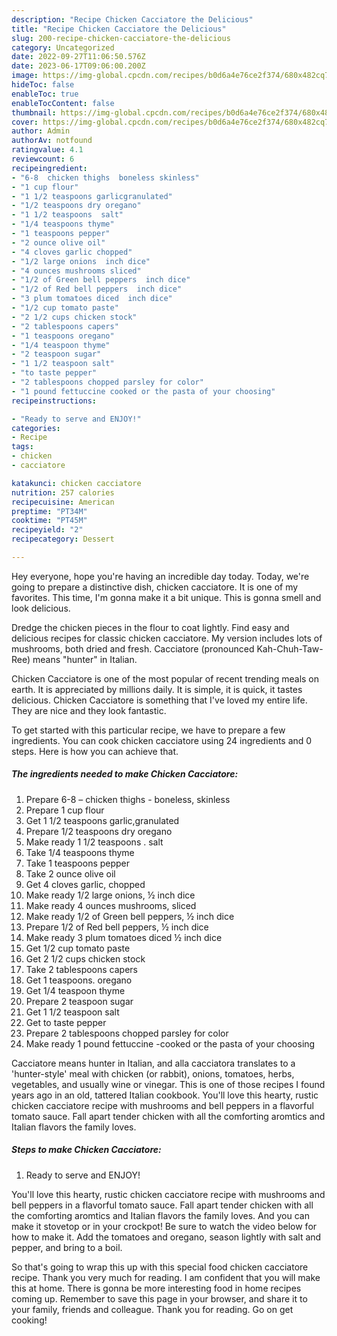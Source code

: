 ```yaml
---
description: "Recipe Chicken Cacciatore the Delicious"
title: "Recipe Chicken Cacciatore the Delicious"
slug: 200-recipe-chicken-cacciatore-the-delicious
category: Uncategorized
date: 2022-09-27T11:06:50.576Z
date: 2023-06-17T09:06:00.200Z
image: https://img-global.cpcdn.com/recipes/b0d6a4e76ce2f374/680x482cq70/chicken-cacciatore-recipe-main-photo.jpg
hideToc: false
enableToc: true
enableTocContent: false
thumbnail: https://img-global.cpcdn.com/recipes/b0d6a4e76ce2f374/680x482cq70/chicken-cacciatore-recipe-main-photo.jpg
cover: https://img-global.cpcdn.com/recipes/b0d6a4e76ce2f374/680x482cq70/chicken-cacciatore-recipe-main-photo.jpg
author: Admin
authorAv: notfound
ratingvalue: 4.1
reviewcount: 6
recipeingredient:
- "6-8  chicken thighs  boneless skinless"
- "1 cup flour"
- "1 1/2 teaspoons garlicgranulated"
- "1/2 teaspoons dry oregano"
- "1 1/2 teaspoons  salt"
- "1/4 teaspoons thyme"
- "1 teaspoons pepper"
- "2 ounce olive oil"
- "4 cloves garlic chopped"
- "1/2 large onions  inch dice"
- "4 ounces mushrooms sliced"
- "1/2 of Green bell peppers  inch dice"
- "1/2 of Red bell peppers  inch dice"
- "3 plum tomatoes diced  inch dice"
- "1/2 cup tomato paste"
- "2 1/2 cups chicken stock"
- "2 tablespoons capers"
- "1 teaspoons oregano"
- "1/4 teaspoon thyme"
- "2 teaspoon sugar"
- "1 1/2 teaspoon salt"
- "to taste pepper"
- "2 tablespoons chopped parsley for color"
- "1 pound fettuccine cooked or the pasta of your choosing"
recipeinstructions:

- "Ready to serve and ENJOY!"
categories:
- Recipe
tags:
- chicken
- cacciatore

katakunci: chicken cacciatore 
nutrition: 257 calories
recipecuisine: American
preptime: "PT34M"
cooktime: "PT45M"
recipeyield: "2"
recipecategory: Dessert

---
```



Hey everyone, hope you're having an incredible day today. Today, we're going to prepare a distinctive dish, chicken cacciatore. It is one of my favorites. This time, I'm gonna make it a bit unique. This is gonna smell and look delicious.

Dredge the chicken pieces in the flour to coat lightly. Find easy and delicious recipes for classic chicken cacciatore. My version includes lots of mushrooms, both dried and fresh. Cacciatore (pronounced Kah-Chuh-Taw-Ree) means &#34;hunter&#34; in Italian.

Chicken Cacciatore is one of the most popular of recent trending meals on earth. It is appreciated by millions daily. It is simple, it is quick, it tastes delicious. Chicken Cacciatore is something that I've loved my entire life. They are nice and they look fantastic.


To get started with this particular recipe, we have to prepare a few ingredients. You can cook chicken cacciatore using 24 ingredients and 0 steps. Here is how you can achieve that.

<!--inarticleads1-->

##### The ingredients needed to make Chicken Cacciatore:

1. Prepare 6-8 – chicken thighs - boneless, skinless
1. Prepare 1 cup flour
1. Get 1 1/2 teaspoons garlic,granulated
1. Prepare 1/2 teaspoons dry oregano
1. Make ready 1 1/2 teaspoons . salt
1. Take 1/4 teaspoons thyme
1. Take 1 teaspoons pepper
1. Take 2 ounce olive oil
1. Get 4 cloves garlic, chopped
1. Make ready 1/2 large onions, ½ inch dice
1. Make ready 4 ounces mushrooms, sliced
1. Make ready 1/2 of Green bell peppers, ½ inch dice
1. Prepare 1/2 of Red bell peppers, ½ inch dice
1. Make ready 3 plum tomatoes diced ½ inch dice
1. Get 1/2 cup tomato paste
1. Get 2 1/2 cups chicken stock
1. Take 2 tablespoons capers
1. Get 1 teaspoons. oregano
1. Get 1/4 teaspoon thyme
1. Prepare 2 teaspoon sugar
1. Get 1 1/2 teaspoon salt
1. Get to taste pepper
1. Prepare 2 tablespoons chopped parsley for color
1. Make ready 1 pound fettuccine -cooked or the pasta of your choosing


Cacciatore means hunter in Italian, and alla cacciatora translates to a &#39;hunter-style&#39; meal with chicken (or rabbit), onions, tomatoes, herbs, vegetables, and usually wine or vinegar. This is one of those recipes I found years ago in an old, tattered Italian cookbook. You&#39;ll love this hearty, rustic chicken cacciatore recipe with mushrooms and bell peppers in a flavorful tomato sauce. Fall apart tender chicken with all the comforting aromtics and Italian flavors the family loves. 

<!--inarticleads2-->

##### Steps to make Chicken Cacciatore:


1. Ready to serve and ENJOY!

You&#39;ll love this hearty, rustic chicken cacciatore recipe with mushrooms and bell peppers in a flavorful tomato sauce. Fall apart tender chicken with all the comforting aromtics and Italian flavors the family loves. And you can make it stovetop or in your crockpot! Be sure to watch the video below for how to make it. Add the tomatoes and oregano, season lightly with salt and pepper, and bring to a boil. 

So that's going to wrap this up with this special food chicken cacciatore recipe. Thank you very much for reading. I am confident that you will make this at home. There is gonna be more interesting food in home recipes coming up. Remember to save this page in your browser, and share it to your family, friends and colleague. Thank you for reading. Go on get cooking!
